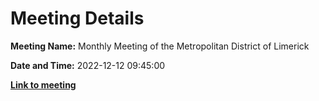 # Meeting Details

**Meeting Name:** Monthly Meeting of the Metropolitan District of Limerick

**Date and Time:** 2022-12-12 09:45:00

**<a href="https://www.limerick.ie/council/whats-on/monthly-meeting-metropolitan-district-limerick-91" target="_blank">Link to meeting</a>**
